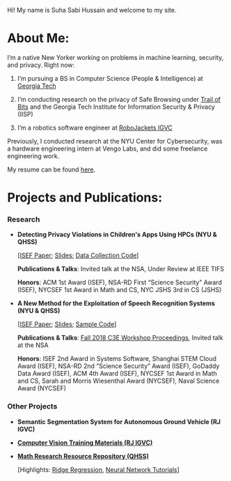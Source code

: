 Hi! My name is Suha Sabi Hussain and welcome to my site. 

# About Me:

I’m a native New Yorker working on problems in machine learning, security, and privacy. Right now: 

1. I’m pursuing a BS in Computer Science (People & Intelligence) at [Georgia Tech](https://cc.gatech.edu/)

2. I’m conducting research on the privacy of Safe Browsing under [Trail of Bits](https://www.trailofbits.com/) and the Georgia Tech Institute for Information Security & Privacy (IISP)

3. I’m a robotics software engineer at [RoboJackets IGVC](https://robojackets.org/teams/intelligent-ground-vehicle-competition/)

Previously, I conducted research at the NYU Center for Cybersecurity, was a hardware engineering intern at Vengo Labs, and did some freelance engineering work. 

My resume can be found [here](https://sshussain.me/SH_R.pdf). 

# Projects and Publications:

### Research

+ **Detecting Privacy Violations in Children's Apps Using HPCs (NYU & QHSS)** 

   [[ISEF Paper](https://drive.google.com/file/d/1IKWQ72VcVUSOioZ19B6X3CemOhZKAsFo/view); [Slides](https://docs.google.com/presentation/d/1XsHg5j47Ob5W22Fz3rVa4eiA4QDxG_LS0D_g0-SD2hw/edit?usp=sharing); [Data Collection Code](https://github.com/suhacker1/hpc-a)]
      
   **Publications & Talks**: Invited talk at the NSA, Under Review at IEEE TIFS 
   
   **Honors**: ACM 1st Award (ISEF), NSA-RD First “Science Security” Award (ISEF), NYCSEF 1st Award in Math and CS, NYC JSHS 3rd in CS (JSHS)

+ **A New Method for the Exploitation of Speech Recognition Systems (NYU & QHSS)** 

   [[ISEF Paper](https://drive.google.com/file/d/1ByrSzbkMNXoF-iJ1uwdhpyixC0_7D1Wy/view); [Slides](https://docs.google.com/presentation/d/1JxGNaqcpdKTIlk0w19AA_vlWDoO95H_7zL3ooscUGj8/edit?usp=sharing); [Sample Code](https://github.com/suhacker1/phonetic-classification)]
      
   **Publications & Talks**: [Fall 2018 C3E Workshop Proceedings](https://cps-vo.org/node/55909), Invited talk at the NSA
   
   **Honors**: ISEF 2nd Award in Systems Software, Shanghai STEM Cloud Award (ISEF), NSA-RD 2nd “Science Security” Award (ISEF), GoDaddy Data Award (ISEF), ACM 4th Award (ISEF), NYCSEF 1st Award in Math and CS, Sarah and Morris Wiesenthal Award (NYCSEF), Naval Science Award (NYCSEF)
   
### Other Projects

+ **Semantic Segmentation System for Autonomous Ground Vehicle (RJ IGVC)** 

+ **[Computer Vision Training Materials (RJ IGVC)](https://github.com/RoboJackets/nn-training)** 

+ **[Math Research Resource Repository (QHSS)](https://github.com/jchen42703/MathResearchQHSS)**

   [Highlights: [Ridge Regression](https://github.com/jchen42703/MathResearchQHSS/tree/master/Ridge_Regression_for_Prostitution), [Neural Network Tutorials](https://github.com/jchen42703/MathResearchQHSS/tree/master/tutorials)]
   

